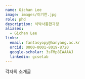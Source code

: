 ```yaml
---
name: Gichan Lee
image: images/이기찬.jpg
role: phd
description: 석박사통합과정
aliases:
  - Gichan Lee
links:
  email: fantasyopy@hanyang.ac.kr
  orcid: 0000-0001-8019-8720
  google-scholar: 3sFMp8IAAAAJ
  linkedin: gcselab
---
```


각자의 소개글
